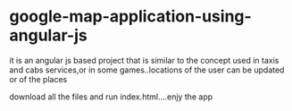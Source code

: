 # google-map-application-using-angular-js
it is  an angular js based project that is similar to the concept used in taxis and cabs services,or in some games..locations of the user can be updated or of the places

download all the files and run index.html....enjy the app
